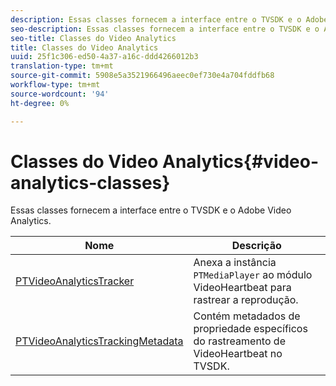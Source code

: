 ```yaml
---
description: Essas classes fornecem a interface entre o TVSDK e o Adobe Video Analytics.
seo-description: Essas classes fornecem a interface entre o TVSDK e o Adobe Video Analytics.
seo-title: Classes do Video Analytics
title: Classes do Video Analytics
uuid: 25f1c306-ed50-4a37-a16c-ddd4266012b3
translation-type: tm+mt
source-git-commit: 5908e5a3521966496aeec0ef730e4a704fddfb68
workflow-type: tm+mt
source-wordcount: '94'
ht-degree: 0%

---
```



# Classes do Video Analytics{#video-analytics-classes}

Essas classes fornecem a interface entre o TVSDK e o Adobe Video Analytics.

| Nome | Descrição |
|---|---|
| [PTVideoAnalyticsTracker](https://help.adobe.com/en_US/primetime/api/psdk/vhl_tvsdk_ios/Classes/PTVideoAnalyticsTracker.html) | Anexa a instância `PTMediaPlayer` ao módulo VideoHeartbeat para rastrear a reprodução. |
| [PTVideoAnalyticsTrackingMetadata](https://help.adobe.com/en_US/primetime/api/psdk/vhl_tvsdk_ios/Classes/PTVideoAnalyticsTrackingMetadata.html) | Contém metadados de propriedade específicos do rastreamento de VideoHeartbeat no TVSDK. |
